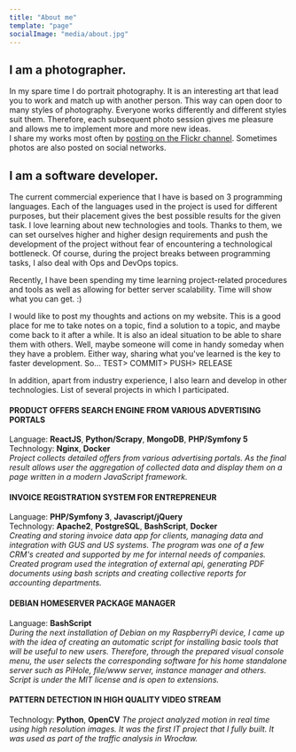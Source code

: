 ```yaml
---
title: "About me"
template: "page"
socialImage: "media/about.jpg"
---
```

## I am a photographer.
In my spare time I do portrait photography. It is an interesting art that lead you to work and match up with another person. This way can open door to many styles of photography. Everyone works differently and different styles suit them. Therefore, each subsequent photo session gives me pleasure and allows me to implement more and more new ideas.  
I share my works most often by [posting on the Flickr channel](https://www.flickr.com/photos/atryniphotography/). Sometimes photos are also posted on social networks.


## I am a software developer.
The current commercial experience that I have is based on 3 programming languages. Each of the languages ​​used in the project is used for different purposes, but their placement gives the best possible results for the given task. I love learning about new technologies and tools. Thanks to them, we can set ourselves higher and higher design requirements and push the development of the project without fear of encountering a technological bottleneck. Of course, during the project breaks between programming tasks, I also deal with Ops and DevOps topics. 

Recently, I have been spending my time learning project-related procedures and tools as well as allowing for better server scalability. Time will show what you can get. :)

I would like to post my thoughts and actions on my website. This is a good place for me to take notes on a topic, find a solution to a topic, and maybe come back to it after a while. It is also an ideal situation to be able to share them with others. Well, maybe someone will come in handy someday when they have a problem. Either way, sharing what you've learned is the key to faster development. So... TEST> COMMIT> PUSH> RELEASE

In addition, apart from industry experience, I also learn and develop in other technologies. List of several projects in which I participated.

#### PRODUCT OFFERS SEARCH ENGINE FROM VARIOUS ADVERTISING PORTALS

Language: **ReactJS**, **Python/Scrapy**, **MongoDB**, **PHP/Symfony 5**  
Technology: **Nginx**, **Docker**  
*Project collects detailed offers from various advertising portals. As the final result allows user the aggregation of collected data and display them on a page written in a modern JavaScript framework.*

#### INVOICE REGISTRATION SYSTEM FOR ENTREPRENEUR
Language: **PHP/Symfony 3**, **Javascript/jQuery**  
Technology: **Apache2**, **PostgreSQL**, **BashScript**, **Docker**  
*Creating and storing invoice data app for clients, managing data and integration with GUS and US systems. The program was one of a few CRM's created and supported by me for internal needs of companies. Created program used the integration of external api, generating PDF documents using bash scripts and creating collective reports for accounting departments.*

#### DEBIAN HOMESERVER PACKAGE MANAGER
Language: **BashScript**  
*During the next installation of Debian on my RaspberryPi device, I came up with the idea of creating an automatic script for installing basic tools that will be useful to new users. Therefore, through the prepared visual console menu, the user selects the corresponding software for his home standalone server such as PiHole, file/www server, instance manager and others. Script is under the MIT license and is open to extensions.*

#### PATTERN DETECTION IN HIGH QUALITY VIDEO STREAM
Technology: **Python**, **OpenCV**
*The project analyzed motion in real time using high resolution images. It was the first IT project that I fully built. It was used as part of the traffic analysis in Wrocław.*